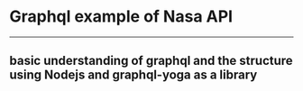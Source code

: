 # Graphql example of Nasa API
----------
basic understanding of graphql and the structure using Nodejs and graphql-yoga as a library
----------